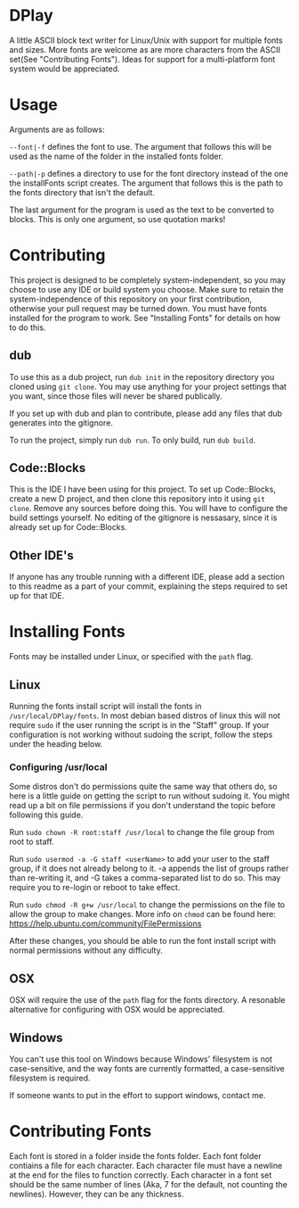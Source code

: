 # DPlay
A little ASCII block text writer for Linux/Unix with support for multiple fonts and sizes. More fonts are welcome as are more characters from the ASCII set(See "Contributing Fonts"). Ideas for support for a multi-platform font system would be appreciated.

# Usage
Arguments are as follows:

```--font|-f``` defines the font to use. The argument that follows this will be used as the name of the folder in the installed fonts folder.

```--path|-p``` defines a directory to use for the font directory instead of the one the installFonts script creates.  The argument that follows this is the path to the fonts directory that isn't the default.

The last argument for the program is used as the text to be converted to blocks. This is only one argument, so use quotation marks!

# Contributing
This project is designed to be completely system-independent, so you may choose to use any IDE or build system you choose. Make sure to retain the system-independence of this repository on your first contribution, otherwise your pull request may be turned down. You must have fonts installed for the program to work. See "Installing Fonts" for details on how to do this.

## dub
To use this as a dub project, run ```dub init``` in the repository directory you cloned using ```git clone```. You may use anything for your project settings that you want, since those files will never be shared publically. 

If you set up with dub and plan to contribute, please add any files that dub generates into the gitignore.

To run the project, simply run ```dub run```. To only build, run ```dub build```.

## Code::Blocks
This is the IDE I have been using for this project. To set up Code::Blocks, create a new D project, and then clone this repository into it using ```git clone```. Remove any sources before doing this. You will have to configure the build settings yourself. No editing of the gitignore is nessasary, since it is already set up for Code::Blocks.

## Other IDE's
If anyone has any trouble running with a different IDE, please add a section to this readme as a part of your commit, explaining the steps required to set up for that IDE.

# Installing Fonts
Fonts may be installed under Linux, or specified with the ```path``` flag.

## Linux
Running the fonts install script will install the fonts in ```/usr/local/DPlay/fonts```. In most debian based distros of linux  this will not require ```sudo``` if the user running the script is in the "Staff" group. If your configuration is not working without sudoing the script, follow the steps under the heading below.

### Configuring /usr/local
Some distros don't do permissions quite the same way that others do, so here is a little guide on getting the script to run without sudoing it. You might read up a bit on file permissions if you don't understand the topic before following this guide.

Run ```sudo chown -R root:staff /usr/local``` to change the file group from root to staff.

Run ```sudo usermod -a -G staff <userName>``` to add your user to the staff group, if it does not already belong to it. -a appends the list of groups rather than re-writing it, and -G takes a comma-separated list to do so. This may require you to re-login or reboot to take effect.

Run ```sudo chmod -R g+w /usr/local``` to change the permissions on the file to allow the group to make changes. More info on ```chmod``` can be found here: https://help.ubuntu.com/community/FilePermissions

After these changes, you should be able to run the font install script with normal permissions without any difficulty.

## OSX
OSX will require the use of the ```path``` flag for the fonts directory. A resonable alternative for configuring with OSX would be appreciated.

## Windows
You can't use this tool on Windows because Windows' filesystem is not case-sensitive, and the way fonts are currently formatted, a case-sensitive filesystem is required. 

If someone wants to put in the effort to support windows, contact me.

# Contributing Fonts
Each font is stored in a folder inside the fonts folder. Each font folder contiains a file for each character. Each character file must have a newline at the end for the files to function correctly. Each character in a font set should be the same number of lines (Aka, 7 for the default, not counting the newlines). However, they can be any thickness.
